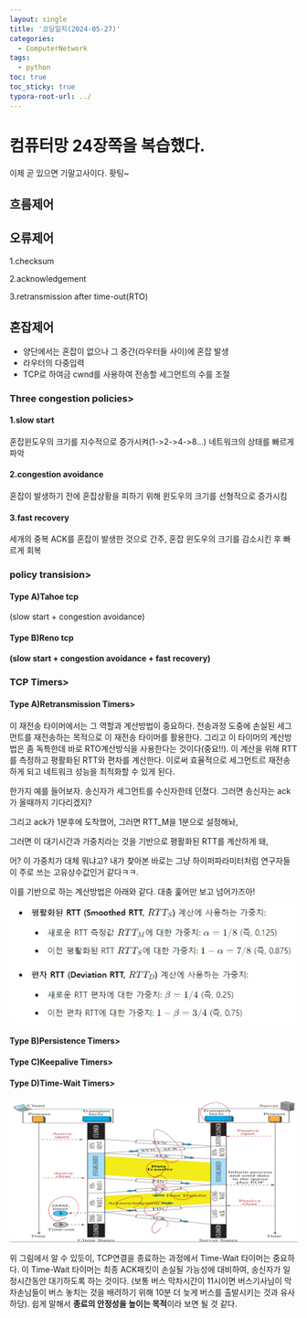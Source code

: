 ```yaml
---
layout: single
title: '코딩일지(2024-05-27)'
categories:
  - ComputerNetwork
tags:
  - python
toc: true
toc_sticky: true
typora-root-url: ../
---
```








# 컴퓨터망 24장쪽을 복습했다.



이제 곧 있으면 기말고사이다.  홧팅~



## 흐름제어





## 오류제어

1.checksum

2.acknowledgement

3.retransmission after time-out(RTO)





## 혼잡제어

- 양단에서는 혼잡이 없으나 그 중간(라우터들 사이)에 혼잡 발생
- 라우터의 다중입력
- TCP로 하여금 cwnd를 사용하여 전송할 세그먼트의 수를 조절





### Three congestion policies>

#### 1.slow start

혼잡윈도우의 크기를 지수적으로 증가시켜(1->2->4->8...) 네트워크의 상태를 빠르게 파악



#### 2.congestion avoidance

혼잡이 발생하기 전에 혼잡상황을 피하기 위해 윈도우의 크기를 선형적으로 증가시킴



#### 3.fast recovery

세개의 중복 ACK를 혼잡이 발생한 것으로 간주, 혼잡 윈도우의 크기를 감소시킨 후 빠르게 회복



### policy transision>

#### Type A)Tahoe tcp

(slow start + congestion avoidance)



#### Type B)Reno tcp

#### (slow start + congestion avoidance + fast recovery)





### TCP Timers>

#### Type A)Retransmission Timers>

이 재전송 타이머에서는 그 역할과 계산방법이 중요하다. 전송과정 도중에 손실된 세그먼트를 재전송하는 목적으로 이 재전송 타이머를 활용한다. 그리고 이 타이머의 계산방법은 좀 독특한데 바로 RTO계산방식을 사용한다는 것이다(중요!!). 이 계산을 위해 RTT를 측정하고 평활화된 RTT와 편차를 계산한다. 이로써 효율적으로 세그먼트르 재전송하게 되고 네트워크 성능을 최적화할 수 있게 된다.

한가지 예를 들어보자. 송신자가 세그먼트를 수신자한테 던졌다. 그러면 송신자는 ack가 올때까지 기다리겠지?

그리고 ack가 1분후에 도착했어, 그러면 RTT_M을 1분으로 설정해놔, 

그러면 이 대기시간과 가중치라는 것을 기반으로 평활화된 RTT를 계산하게 돼, 

어? 이 가중치가 대체 뭐냐고? 내가 찾아본 바로는 그냥 하이퍼파라미터처럼 연구자들이 주로 쓰는 고유상수값인거 같다ㅋㅋ.

이를 기반으로 하는 계산방법은 아래와 같다. 대충 훑어만 보고 넘어가즈아!

![brave_bobB0WPtb2](/images/2024-05-27-codinglog(98)/brave_bobB0WPtb2.webp)
  

#### Type B)Persistence Timers>



#### Type C)Keepalive Timers>





#### Type D)Time-Wait Timers>

![brave_22LgjopmQD](/images/2024-05-27-codinglog(98)/brave_22LgjopmQD.webp)

위 그림에서 알 수 있듯이, TCP연결을 종료하는 과정에서 Time-Wait 타이머는 중요하다. 이 Time-Wait 타이머는 최종 ACK패킷이 손실될 가능성에 대비하여, 송신자가 일정시간동안 대기하도록 하는 것이다. (보통 버스 막차시간이 11시이면 버스기사님이 막차손님들이 버스 놓치는 것을 배려하기 위해 10분 더 늦게 버스를 출발시키는 것과 유사하당). 쉽게 말해서 <b>종료의 안정성을 높이는 목적</b>이라 보면 될 것 같다.























